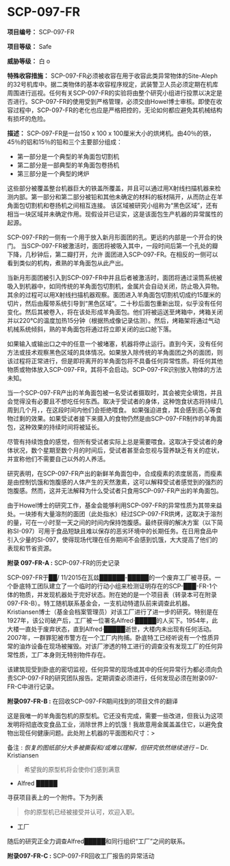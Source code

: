 # SCP-097-FR
**项目编号：** SCP-097-FR

**项目等级：** Safe

**威胁等级：** 白 o

**特殊收容措施：**  SCP-097-FR必须被收容在用于收容此类异常物体的Site-Aleph的32号机库中。据二类物体的基本收容程序规定，武装警卫人员必须定期在机库周围进行巡视。任何有关SCP-097-FR的实验将由整个研究小组进行投票以决定是否进行。SCP-097-FR的使用受到严格管理，必须交由Howel博士审核。即使在收容过程中，SCP-097-FR的老化也应是严格把控的，无论如何都应避免其机械结构有损坏的危险。

**描述：** SCP-097-FR是一台150 x 100 x 100厘米大小的烘烤机。由40％的铁，45％的铝和15％的铅和三个主要部分组成：

- 第一部分是一个典型的羊角面包切割机
- 第二部分是一部典型的羊角面包卷扬机
- 第三部分是一个典型的烤炉

这些部分被覆盖整台机器巨大的铁盖所覆盖，并且可以通过用X射线扫描机器来检测内部。第一部分和第二部分被铅和其他未确定的材料的板材隔开，从而防止在羊角面包切割机和卷扬机之间相互连接。 该区域被研究小组称为“黑色区域”，还有相当一块区域并未确定作用。现假设并已证实，这是该面包生产机器的异常属性的起源。

SCP-097-FR的一侧有一个用于放入新月形面团的孔。更远的内部是一个开合的快门。 当SCP-097-FR被激活时，面团将被吸入其中，一段时间后第一个孔处的瓣下降，几秒钟后，第二瓣打开，允许 面团进入SCP-097-FR。在相反的一侧可以看到类似的机构，煮熟的羊角面包从此产出。

当新月形面团被引入到SCP-097-FR中并且后者被激活时，面团将通过滚筒系统被吸入到机器中，如同传统的羊角面包切割机，金属片会自动关闭，防止吸入异物。其余的过程可以用X射线扫描机器观察。面团进入羊角面包切割机切成约15厘米的切片，然后由履带系统引导到“黑色区域”。二十秒后面包重新出现，似乎没有任何变化。然后其被卷入，将在该处形成羊角面包。他们将被运送至烤箱中，烤箱关闭并以220°C的温度加热15分钟（根据热成像记录估测）。然后，烤箱架将通过气动机械系统倾斜，熟的羊角面包将通过将立即关闭的出口舱下落。

如果输入或输出口之中的任意一个被堵塞，机器将停止运行。直到今天，没有任何方法或技术观察黑色区域的具体情况。如果放入除传统的羊角面团之外的面团，则该过程将正常进行，但是即将离开的羊角面包将不具备任何异常性质。将任何其他物质或物体放入SCP-097-FR，其将不会启动。SCP-097-FR识别放入物体的方法未知。

当一个SCP-097-FR产出的羊角面包被一名受试者摄取时，其会被完全填饱，并且会觉得没有必要且不想吃任何东西。取决于受试者的身体，这种饱食状态将持续几周到几个月，，在这段时间内他们会拒绝喂食。 如果强迫进食，其会感到恶心等食物过剩的效果。如果受试者接下来摄入的食物仍然是由SCP-097-FR制作的羊角面包，这种效果的持续时间将被延长。

尽管有持续饱食的感觉，但所有受试者实际上总是需要喂食。这取决于受试者的身体状况，数个星期至数个月的时间后，受试者甚至会忽视与营养缺乏有关的症状，并宣称他们不需要自己以外的人养活。

研究表明，在SCP-097-FR产出的新鲜羊角面包中，合成瘦素的浓度居高，而瘦素是由控制饥饿和饱腹感的人体产生的天然激素，这可以解释受试者感觉到的强烈的饱腹感。然而，这并无法解释为什么受试者只食用SCP-097-FR产出的羊角面包。

由于Howel博士的研究工作，基金会能够利用SCP-097-FR的异常性质为其带来益处。一块掺有大量溶剂的面团（此处指水）经过SCP-097-FR烘烤，这取决于溶剂的量，可在一小时至一天之间的时间内保持饱腹感。最终获得的解决方案（以下简称SI-097）可用于食品短缺且难以保存的恶劣环境中的长期任务。在日用食品中引入少量的SI-097，使得现场代理在任务期间不会感到饥饿，大大提高了他们的表现和节省资源。

**附录 097-FR-A :**  SCP-097-FR的历史记录

SCP-097-FR于██/ 11/2015在瓦兹██████-█████的一个废弃工厂被寻获。一个卧底特工团队建立了一个临时的行动小组来检测证明存在的SCP-███-FR-1个体的物质，并发现机器处于完好状态。附在她的是一个项目表（转录本可在附录097-FR-B）。特工随机联系基金会，一支机动特遣队前来调查此机器。
Kristiansen博士（基金会档案管理员）对该工厂进行了进一步的研究。特别是在1927年，该公司破产后，工厂被一位署名Alfred·█████的人买下。1954年，此大楼一直处于废弃状态，直到Alfred·█████逝世，大楼内未出现有任何活动。2007年，一群罪犯被市警方在一个工厂内拘捕。卧底特工已经听说有一个性质异常的油炸设备在现场被摧毁。对该厂渗透的特工进行的调查没有发现工厂的任何异常性质，工厂本身则无特别物件存在。

该建筑现受到卧底的密切监视，任何异常的现场或其中的任何异常行为都必须向负责SCP-097-FR的研究团队报告。定期调查必须进行，任何发现必须在附录097-FR-C中进行记录。

**附录097-FR-B :**  在回收SCP-097-FR期间找到的项目文件的翻译


> 
> 
这是我唯一的羊角面包机的原型机。它还没有完成，需要一些改进，但我认为这项发明将彻底改变食品工业，消除世界上的饥饿！我故意用金属盖盖住它，以避免食物出现任何健康问题。此处附上机器的平面图和尺寸：> 
> 
> 

备注 : *恢复的图纸部分大多被撕裂和/或难以理解，但研究依然继续进行*  – Dr. Kristiansen


> 希望我的原型机将会使你们感到满意

- Alfred █████
> 

寻获项目表上的一个附件。下为列表


> 你的原型机已经被接受并认可，欢迎入职。
- 工厂
> 

随后的研究正全力调查Alfred█████和同行组织“工厂”之间的联系。

**附录097-FR-C :**  SCP-097-FR回收工厂报告的异常活动


